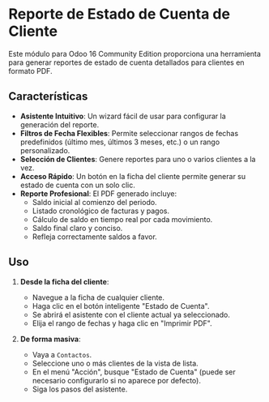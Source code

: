 # Reporte de Estado de Cuenta de Cliente

Este módulo para Odoo 16 Community Edition proporciona una herramienta para generar reportes de estado de cuenta detallados para clientes en formato PDF.

## Características

- **Asistente Intuitivo**: Un wizard fácil de usar para configurar la generación del reporte.
- **Filtros de Fecha Flexibles**: Permite seleccionar rangos de fechas predefinidos (último mes, últimos 3 meses, etc.) o un rango personalizado.
- **Selección de Clientes**: Genere reportes para uno o varios clientes a la vez.
- **Acceso Rápido**: Un botón en la ficha del cliente permite generar su estado de cuenta con un solo clic.
- **Reporte Profesional**: El PDF generado incluye:
    - Saldo inicial al comienzo del periodo.
    - Listado cronológico de facturas y pagos.
    - Cálculo de saldo en tiempo real por cada movimiento.
    - Saldo final claro y conciso.
    - Refleja correctamente saldos a favor.

## Uso

1.  **Desde la ficha del cliente**:
    - Navegue a la ficha de cualquier cliente.
    - Haga clic en el botón inteligente "Estado de Cuenta".
    - Se abrirá el asistente con el cliente actual ya seleccionado.
    - Elija el rango de fechas y haga clic en "Imprimir PDF".

2.  **De forma masiva**:
    - Vaya a `Contactos`.
    - Seleccione uno o más clientes de la vista de lista.
    - En el menú "Acción", busque "Estado de Cuenta" (puede ser necesario configurarlo si no aparece por defecto).
    - Siga los pasos del asistente.

